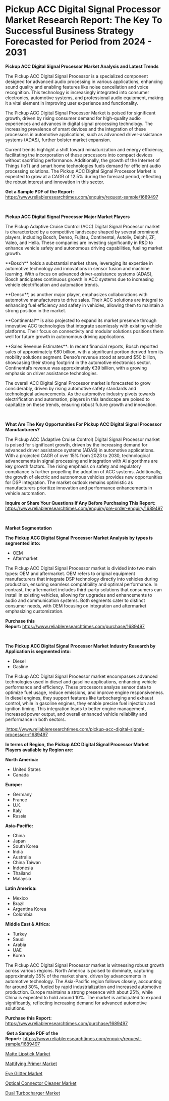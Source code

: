 <p><h1>Pickup ACC Digital Signal Processor Market Research Report: The Key To Successful Business Strategy Forecasted for Period from 2024 - 2031</h1></p><p><strong>Pickup ACC Digital Signal Processor Market Analysis and Latest Trends</strong></p>
<p><p>The Pickup ACC Digital Signal Processor is a specialized component designed for advanced audio processing in various applications, enhancing sound quality and enabling features like noise cancellation and voice recognition. This technology is increasingly integrated into consumer electronics, automotive systems, and professional audio equipment, making it a vital element in improving user experience and functionality.</p><p>The Pickup ACC Digital Signal Processor Market is poised for significant growth, driven by rising consumer demand for high-quality audio experiences and advances in digital signal processing technology. The increasing prevalence of smart devices and the integration of these processors in automotive applications, such as advanced driver-assistance systems (ADAS), further bolster market expansion. </p><p>Current trends highlight a shift toward miniaturization and energy efficiency, facilitating the incorporation of these processors into compact devices without sacrificing performance. Additionally, the growth of the Internet of Things (IoT) and smart home technologies fuels demand for efficient audio processing solutions. The Pickup ACC Digital Signal Processor Market is expected to grow at a CAGR of 12.5% during the forecast period, reflecting the robust interest and innovation in this sector.</p></p>
<p><strong>Get a Sample PDF of the Report:&nbsp;</strong> <a href="https://www.reliableresearchtimes.com/enquiry/request-sample/1689497?utm_campaign=1763&utm_medium=2&utm_source=Github&utm_content=ia&utm_term=17102024&utm_id=pickup-acc-digital-signal-processor">https://www.reliableresearchtimes.com/enquiry/request-sample/1689497</a></p>
<p>&nbsp;</p>
<p><strong>Pickup ACC Digital Signal Processor Major Market Players</strong></p>
<p><p>The Pickup Adaptive Cruise Control (ACC) Digital Signal Processor market is characterized by a competitive landscape shaped by several prominent players, including Bosch, Denso, Fujitsu, Continental, Autoliv, Delphi, ZF, Valeo, and Hella. These companies are investing significantly in R&D to enhance vehicle safety and autonomous driving capabilities, fueling market growth.</p><p>**Bosch** holds a substantial market share, leveraging its expertise in automotive technology and innovations in sensor fusion and machine learning. With a focus on advanced driver-assistance systems (ADAS), Bosch anticipates continuous growth in ACC systems due to increasing vehicle electrification and automation trends. </p><p>**Denso**, as another major player, emphasizes collaborations with automotive manufacturers to drive sales. Their ACC solutions are integral to enhancing fuel efficiency and safety in vehicles, allowing them to maintain a strong position in the market.</p><p>**Continental** is also projected to expand its market presence through innovative ACC technologies that integrate seamlessly with existing vehicle platforms. Their focus on connectivity and modular solutions positions them well for future growth in autonomous driving applications.</p><p>**Sales Revenue Estimates**: In recent financial reports, Bosch reported sales of approximately €80 billion, with a significant portion derived from its mobility solutions segment. Denso’s revenue stood at around $50 billion, showcasing their strong footprint in the automotive electronics sector. Continental’s revenue was approximately €39 billion, with a growing emphasis on driver assistance technologies.</p><p>The overall ACC Digital Signal Processor market is forecasted to grow considerably, driven by rising automotive safety standards and technological advancements. As the automotive industry pivots towards electrification and automation, players in this landscape are poised to capitalize on these trends, ensuring robust future growth and innovation.</p></p>
<p>&nbsp;</p>
<p><strong>What Are The Key Opportunities For Pickup ACC Digital Signal Processor Manufacturers?</strong></p>
<p><p>The Pickup ACC (Adaptive Cruise Control) Digital Signal Processor market is poised for significant growth, driven by the increasing demand for advanced driver assistance systems (ADAS) in automotive applications. With a projected CAGR of over 15% from 2023 to 2030, technological advancements in signal processing and integration with AI algorithms are key growth factors. The rising emphasis on safety and regulatory compliance is further propelling the adoption of ACC systems. Additionally, the growth of electric and autonomous vehicles provides new opportunities for DSP integration. The market outlook remains optimistic as manufacturers prioritize innovation and performance enhancements in vehicle automation.</p></p>
<p><strong>Inquire or Share Your Questions If Any Before Purchasing This Report:</strong> <a href="https://www.reliableresearchtimes.com/enquiry/pre-order-enquiry/1689497?utm_campaign=1763&utm_medium=2&utm_source=Github&utm_content=ia&utm_term=17102024&utm_id=pickup-acc-digital-signal-processor">https://www.reliableresearchtimes.com/enquiry/pre-order-enquiry/1689497</a></p>
<p>&nbsp;</p>
<p><strong>Market Segmentation</strong></p>
<p><strong>The Pickup ACC Digital Signal Processor Market Analysis by types is segmented into:</strong></p>
<p><ul><li>OEM</li><li>Aftermarket</li></ul></p>
<p><p>The Pickup ACC Digital Signal Processor market is divided into two main types: OEM and aftermarket. OEM refers to original equipment manufacturers that integrate DSP technology directly into vehicles during production, ensuring seamless compatibility and optimal performance. In contrast, the aftermarket includes third-party solutions that consumers can install in existing vehicles, allowing for upgrades and enhancements to audio and communication systems. Both segments cater to distinct consumer needs, with OEM focusing on integration and aftermarket emphasizing customization.</p></p>
<p><strong>Purchase this Report:&nbsp;</strong><a href="https://www.reliableresearchtimes.com/purchase/1689497?utm_campaign=1763&utm_medium=2&utm_source=Github&utm_content=ia&utm_term=17102024&utm_id=pickup-acc-digital-signal-processor">https://www.reliableresearchtimes.com/purchase/1689497</a></p>
<p>&nbsp;</p>
<p><strong>The Pickup ACC Digital Signal Processor Market Industry Research by Application is segmented into:</strong></p>
<p><ul><li>Diesel</li><li>Gasline</li></ul></p>
<p><p>The Pickup ACC Digital Signal Processor market encompasses advanced technologies used in diesel and gasoline applications, enhancing vehicle performance and efficiency. These processors analyze sensor data to optimize fuel usage, reduce emissions, and improve engine responsiveness. In diesel engines, they support features like turbocharging and exhaust control, while in gasoline engines, they enable precise fuel injection and ignition timing. This integration leads to better engine management, increased power output, and overall enhanced vehicle reliability and performance in both sectors.</p></p>
<p><a href="https://www.reliableresearchtimes.com/pickup-acc-digital-signal-processor-r1689497?utm_campaign=1763&utm_medium=2&utm_source=Github&utm_content=ia&utm_term=17102024&utm_id=pickup-acc-digital-signal-processor">&nbsp;https://www.reliableresearchtimes.com/pickup-acc-digital-signal-processor-r1689497</a></p>
<p><strong>In terms of Region, the Pickup ACC Digital Signal Processor Market Players available by Region are:</strong></p>
<p>
    <p> <strong> North America: </strong>
        <ul>
            <li>United States</li>
            <li>Canada</li>
        </ul>
        </p> 
    <p> <strong> Europe: </strong>
        <ul>
            <li>Germany</li>
            <li>France</li>
            <li>U.K.</li>
            <li>Italy</li>
            <li>Russia</li>
        </ul>
        </p> 
    <p> <strong> Asia-Pacific: </strong>
        <ul>
            <li>China</li>
            <li>Japan</li>
            <li>South Korea</li>
            <li>India</li>
            <li>Australia</li>
            <li>China Taiwan</li>
            <li>Indonesia</li>
            <li>Thailand</li>
            <li>Malaysia</li>
        </ul>
        </p> 
    <p> <strong> Latin America: </strong>
        <ul>
            <li>Mexico</li>
            <li>Brazil</li>
            <li>Argentina Korea</li>
            <li>Colombia</li>
        </ul>
        </p> 
    <p> <strong> Middle East & Africa: </strong>
        <ul>
            <li>Turkey</li>
            <li>Saudi</li>
            <li>Arabia</li>
            <li>UAE</li>
            <li>Korea</li>
        </ul>
    </p>
    </p>
<p><p>The Pickup ACC Digital Signal Processor market is witnessing robust growth across various regions. North America is poised to dominate, capturing approximately 35% of the market share, driven by advancements in automotive technology. The Asia-Pacific region follows closely, accounting for around 30%, fueled by rapid industrialization and increased automotive production. Europe maintains a strong presence with about 25%, while China is expected to hold around 10%. The market is anticipated to expand significantly, reflecting increasing demand for advanced automotive solutions.</p></p>
<p><strong>Purchase this Report: </strong><a href="https://www.reliableresearchtimes.com/purchase/1689497?utm_campaign=1763&utm_medium=2&utm_source=Github&utm_content=ia&utm_term=17102024&utm_id=pickup-acc-digital-signal-processor">https://www.reliableresearchtimes.com/purchase/1689497</a></p>
<p>&nbsp;<strong>Get a Sample PDF of the Report:&nbsp;&nbsp;</strong><a href="https://www.reliableresearchtimes.com/enquiry/request-sample/1689497?utm_campaign=1763&utm_medium=2&utm_source=Github&utm_content=ia&utm_term=17102024&utm_id=pickup-acc-digital-signal-processor">https://www.reliableresearchtimes.com/enquiry/request-sample/1689497</a></p>
<p><strong></strong></p>
<p><p><a href="https://www.linkedin.com/pulse/global-matte-lipstick-industry-analysis-share-growth-trends-l4a7f?utm_campaign=1763&utm_medium=2&utm_source=Github&utm_content=ia&utm_term=17102024&utm_id=pickup-acc-digital-signal-processor">Matte Lipstick Market</a></p><p><a href="https://www.linkedin.com/pulse/mattifying-primer-market-evolution-future-outlook-forecasting-lhfaf?utm_campaign=1763&utm_medium=2&utm_source=Github&utm_content=ia&utm_term=17102024&utm_id=pickup-acc-digital-signal-processor">Mattifying Primer Market</a></p><p><a href="https://www.linkedin.com/pulse/eye-glitter-market-shifts-strategic-analysis-2024-2031-marketalyst-ovovf?utm_campaign=1763&utm_medium=2&utm_source=Github&utm_content=ia&utm_term=17102024&utm_id=pickup-acc-digital-signal-processor">Eye Glitter Market</a></p><p><a href="https://www.linkedin.com/pulse/optical-connector-cleaner-market-report-product-type-du3xc?utm_campaign=1763&utm_medium=2&utm_source=Github&utm_content=ia&utm_term=17102024&utm_id=pickup-acc-digital-signal-processor">Optical Connector Cleaner Market</a></p><p><a href="https://github.com/RuthLucas64/Market-Research-Report-List-1/blob/main/dual-turbocharger-market.md?utm_campaign=1763&utm_medium=2&utm_source=Github&utm_content=ia&utm_term=17102024&utm_id=pickup-acc-digital-signal-processor">Dual Turbocharger Market</a></p></p>